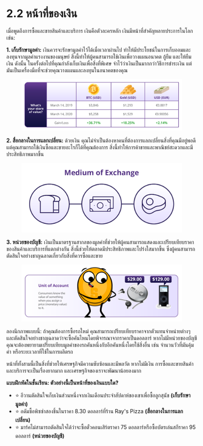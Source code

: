 # 2.2 หน้าที่ของเงิน

เมื่อพูดถึงการซื้อและขายสินค้าและบริการ เงินคือตัวละครหลัก เงินมีหน้าที่สำคัญหลายประการในโลก เช่น:

**1. เก็บรักษามูลค่า:** เงินควรจะรักษามูลค่าไว้ได้เมื่อเวลาผ่านไป ทำให้มีประโยชน์ในการเก็บออมและลงทุนจากมูลค่าแรงงานของมนุษย์ สิ่งนี้ทำให้ผู้คนสามารถใช้เงินเพื่อวางแผนอนาคต กู้ยืม และให้ยืมเงิน ดังนั้น ในครั้งต่อไปที่คุณกำลังเก็บเงินเพื่อสิ่งที่พิเศษ จำไว้ว่าเงินเป็นมากกว่าวิธีการชำระเงิน แต่มันเป็นเครื่องมือที่จะช่วยคุณวางแผนและลงทุนในอนาคตของคุณ

<figure><img src="../.gitbook/assets/13.Table-what-is-your-store-of-value-v1.png" alt=""><figcaption></figcaption></figure>

**2. สื่อกลางในการแลกเปลี่ยน:** ด้วยเงิน คุณไม่จำเป็นต้องหาคนที่ต้องการแลกเปลี่ยนสิ่งที่คุณมีอยู่พอดี แต่คุณสามารถใช้เงินซื้อและขายอะไรก็ได้ที่คุณต้องการ สิ่งนี้ทำให้การค้าขายและพาณิชย์สะดวกและมีประสิทธิภาพมากขึ้น

<figure><img src="../.gitbook/assets/14.Medium-of-exchange-v1 (1).png" alt=""><figcaption></figcaption></figure>

**3. หน่วยของบัญชี:** เงินเป็นมาตรฐานสากลของมูลค่าที่ช่วยให้ผู้คนสามารถแสดงและเปรียบเทียบราคาของสินค้าและบริการที่แตกต่างกัน สิ่งนี้ช่วยให้ตลาดมีประสิทธิภาพและโปร่งใสมากขึ้น ซึ่งผู้คนสามารถตัดสินใจอย่างชาญฉลาดเกี่ยวกับสิ่งที่ควรซื้อและขาย

<figure><img src="../.gitbook/assets/15.Unit-of-account-v1 (1).png" alt=""><figcaption></figcaption></figure>



ลองนึกภาพแบบนี้: ถ้าคุณต้องการซื้อรถใหม่ คุณสามารถเปรียบเทียบราคาจากตัวแทนจำหน่ายต่างๆ และตัดสินใจอย่างชาญฉลาดว่าจะซื้อคันไหนโดยพิจารณาจากราคาเป็นดอลลาร์ หากไม่มีหน่วยของบัญชี คุณจะต้องพยายามเปรียบเทียบมูลค่าของรถคันหนึ่งกับอีกคันหนึ่งโดยใช้สิ่งอื่น เช่น จำนวนวัวที่มันคุ้มค่า หรือระยะเวลาที่ใช้ในการผลิตรถ

หน้าที่ทั้งสามนี้เป็นสิ่งที่ช่วยให้เศรษฐกิจมีความซับซ้อนและมีพลวัต หากไม่มีเงิน การซื้อและขายสินค้าและบริการจะเป็นเรื่องยากมาก และเศรษฐกิจของเราจะพัฒนาน้อยลงมาก

**แบบฝึกหัดในชั้นเรียน: ตัวอย่างนี้เป็นหน้าที่ของเงินแบบใด?**

* ⭐ อีวานตัดสินใจเก็บเงินส่วนหนึ่งจากเงินเดือนประจำสัปดาห์ของเขาเพื่อซื้อลูกสุนัข **(เก็บรักษามูลค่า)**&#x20;
* ⭐ อดัมซื้อพิซซ่าสองชิ้นในราคา 8.30 ดอลลาร์ที่ร้าน Ray's Pizza **(สื่อกลางในการแลกเปลี่ยน)**
* ⭐ มาร์คไม่สามารถตัดสินใจได้ว่าจะซื้อตั๋วคอนเสิร์ตราคา 75 ดอลลาร์หรือซื้อบัตรเล่นสกีราคา 95 ดอลลาร์ **(หน่วยของบัญชี)**
